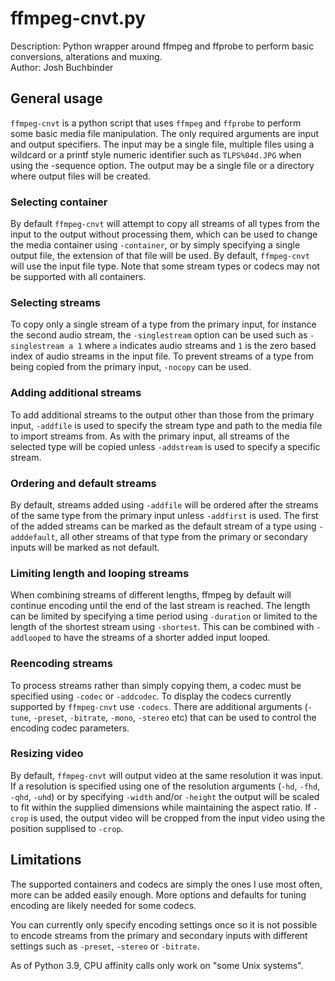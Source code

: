 # ffmpeg-cnvt.py  

Description: Python wrapper around ffmpeg and ffprobe to perform basic
conversions, alterations and muxing.  
Author: Josh Buchbinder  

## General usage

`ffmpeg-cnvt` is a python script that uses `ffmpeg` and `ffprobe` to
perform some basic media file manipulation.  The only required arguments
are input and output specifiers.  The input may be a single file, multiple
files using a wildcard or a printf style numeric identifier such as
`TLPS%04d.JPG` when using the -sequence option.  The output may be a single
file or a directory where output files will be created.  

### Selecting container

By default `ffmpeg-cnvt` will attempt to copy all streams of all types from
the input to the output without processing them, which can be used to change
the media container using `-container`, or by simply specifying a single
output file, the extension of that file will be used.  By default,
`ffmpeg-cnvt` will use the input file type.  Note that some stream types or
codecs may not be supported with all containers.  

### Selecting streams

To copy only a single stream of a type from the primary input, for instance
the second audio stream, the `-singlestream` option can be used such as
`-singlestream a 1` where `a` indicates audio streams and `1` is the zero
based index of audio streams in the input file.  To prevent streams of a type
from being copied from the primary input, `-nocopy` can be used.  

### Adding additional streams

To add additional streams to the output other than those from the primary
input, `-addfile` is used to specify the stream type and path to the media
file to import streams from.  As with the primary input, all streams of the
selected type will be copied unless `-addstream` is used to specify a
specific stream.

### Ordering and default streams

By default, streams added using `-addfile` will be ordered after the streams
of the same type from the primary input unless `-addfirst` is used.  The
first of the added streams can be marked as the default stream of a type using
`-adddefault`, all other streams of that type from the primary or secondary
inputs will be marked as not default.

### Limiting length and looping streams

When combining streams of different lengths, ffmpeg by default will continue
encoding until the end of the last stream is reached.  The length can be
limited by specifying a time period using `-duration` or limited to the
length of the shortest stream using `-shortest`.  This can be combined with
`-addlooped` to have the streams of a shorter added input looped.  

### Reencoding streams

To process streams rather than simply copying them, a codec must be specified
using `-codec` or `-addcodec`.  To display the codecs currently supported by
`ffmpeg-cnvt` use `-codecs`.  There are additional arguments (`-tune`,
`-preset`, `-bitrate`, `-mono`, `-stereo` etc) that can be used to control
the encoding codec parameters.

### Resizing video

By default, `ffmpeg-cnvt` will output video at the same resolution it was
input.  If a resolution is specified using one of the resolution arguments
(`-hd`, `-fhd`, `-qhd`, `-uhd`) or by specifying `-width` and/or `-height`
the output will be scaled to fit within the supplied dimensions while
maintaining the aspect ratio.  If `-crop` is used, the output video will be
cropped from the input video using the position supplised to `-crop`.

## Limitations

The supported containers and codecs are simply the ones I use most often,
more can be added easily enough.  More options and defaults for tuning
encoding are likely needed for some codecs.

You can currently only specify encoding settings once so it is not possible
to encode streams from the primary and secondary inputs with different
settings such as `-preset`, `-stereo` or `-bitrate`.

As of Python 3.9, CPU affinity calls only work on "some Unix systems".
